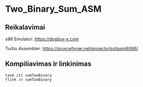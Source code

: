 # Two_Binary_Sum_ASM

## Reikalavimai
x86 Emulator: https://dosbox-x.com

Turbo Assembler: https://sourceforge.net/projects/guitasm8086/

## Kompiliavimas ir linkinimas
```console
tasm /zi sumTwoBinary
tlink /v sumTwoBinary
```
